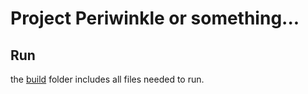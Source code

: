 # Project Periwinkle or something...
## Run
the [build](build) folder includes all files needed to run.
